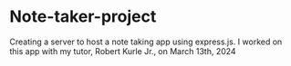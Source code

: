 # Note-taker-project
Creating a server to host a note taking app using express.js. I worked on this app with my tutor, Robert Kurle Jr., on March 13th, 2024
